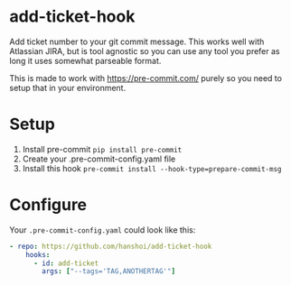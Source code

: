 # add-ticket-hook
Add ticket number to your git commit message. This works well with Atlassian JIRA, but is tool agnostic so you can use any tool you prefer as long it uses somewhat parseable format.

This is made to work with https://pre-commit.com/ purely so you need to setup that in your environment.

# Setup

1. Install pre-commit `pip install pre-commit`
2. Create your .pre-commit-config.yaml file
3. Install this hook `pre-commit install --hook-type=prepare-commit-msg`


# Configure
Your `.pre-commit-config.yaml` could look like this:

```yaml
- repo: https://github.com/hanshoi/add-ticket-hook
    hooks:
      - id: add-ticket
        args: ["--tags='TAG,ANOTHERTAG'"]
```
